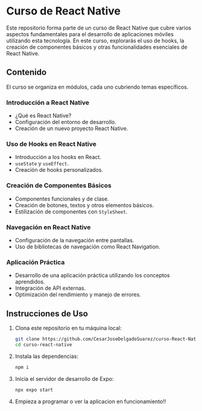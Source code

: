 # Curso de React Native

Este repositorio forma parte de un curso de React Native que cubre varios aspectos fundamentales para el desarrollo de aplicaciones móviles utilizando esta tecnología. En este curso, explorarás el uso de hooks, la creación de componentes básicos y otras funcionalidades esenciales de React Native.

## Contenido

El curso se organiza en módulos, cada uno cubriendo temas específicos.

### Introducción a React Native

- ¿Qué es React Native?
- Configuración del entorno de desarrollo.
- Creación de un nuevo proyecto React Native.

### Uso de Hooks en React Native

- Introducción a los hooks en React.
- `useState` y `useEffect`.
- Creación de hooks personalizados.

### Creación de Componentes Básicos

- Componentes funcionales y de clase.
- Creación de botones, textos y otros elementos básicos.
- Estilización de componentes con `StyleSheet`.

### Navegación en React Native

- Configuración de la navegación entre pantallas.
- Uso de bibliotecas de navegación como React Navigation.

### Aplicación Práctica

- Desarrollo de una aplicación práctica utilizando los conceptos aprendidos.
- Integración de API externas.
- Optimización del rendimiento y manejo de errores.

## Instrucciones de Uso

1. Clona este repositorio en tu máquina local:

   ```bash
   git clone https://github.com/CesarJoseDelgadoSuarez/curso-React-Native.git
   cd curso-react-native
   
2. Instala las dependencias:
   ```bash
   npm i
3. Inicia el servidor de desarrollo de Expo:
   ```bash
   npx expo start

4. Empieza a programar o ver la aplicacion en funcionamiento!!

